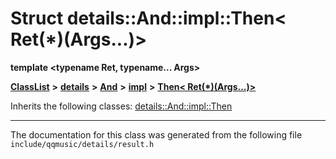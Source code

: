 

# Struct details::And::impl::Then&lt; Ret(\*)(Args...)&gt;

**template &lt;typename Ret, typename... Args&gt;**



[**ClassList**](annotated.md) **>** [**details**](namespacedetails.md) **>** [**And**](namespacedetails_1_1And.md) **>** [**impl**](namespacedetails_1_1And_1_1impl.md) **>** [**Then&lt; Ret(\*)(Args...)&gt;**](structdetails_1_1And_1_1impl_1_1Then_3_01Ret_07_5_08_07Args_8_8_8_08_4.md)








Inherits the following classes: [details::And::impl::Then](structdetails_1_1And_1_1impl_1_1Then.md)















































































































------------------------------
The documentation for this class was generated from the following file `include/qqmusic/details/result.h`

